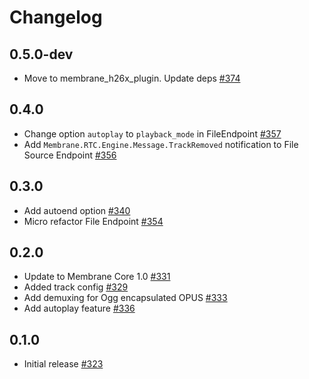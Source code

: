 # Changelog

## 0.5.0-dev
* Move to membrane_h26x_plugin. Update deps [#374](https://github.com/jellyfish-dev/membrane_rtc_engine/pull/374)

## 0.4.0
* Change option `autoplay` to `playback_mode` in FileEndpoint [#357](https://github.com/jellyfish-dev/membrane_rtc_engine/pull/357)
* Add `Membrane.RTC.Engine.Message.TrackRemoved` notification to File Source Endpoint [#356](https://github.com/jellyfish-dev/membrane_rtc_engine/pull/356)

## 0.3.0
* Add autoend option [#340](https://github.com/jellyfish-dev/membrane_rtc_engine/pull/340)
* Micro refactor File Endpoint [#354](https://github.com/jellyfish-dev/membrane_rtc_engine/pull/354)

## 0.2.0
* Update to Membrane Core 1.0 [#331](https://github.com/jellyfish-dev/membrane_rtc_engine/pull/331)
* Added track config [#329](https://github.com/jellyfish-dev/membrane_rtc_engine/pull/329)
* Add demuxing for Ogg encapsulated OPUS [#333](https://github.com/jellyfish-dev/membrane_rtc_engine/pull/333)
* Add autoplay feature [#336](https://github.com/jellyfish-dev/membrane_rtc_engine/pull/336)

## 0.1.0
* Initial release [#323](https://github.com/jellyfish-dev/membrane_rtc_engine/pull/323)
